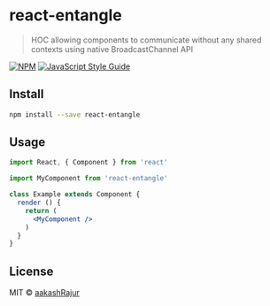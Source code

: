 # react-entangle

> HOC allowing components to communicate without any shared contexts using native BroadcastChannel API

[![NPM](https://img.shields.io/npm/v/react-entangle.svg)](https://www.npmjs.com/package/react-entangle) [![JavaScript Style Guide](https://img.shields.io/badge/code_style-standard-brightgreen.svg)](https://standardjs.com)

## Install

```bash
npm install --save react-entangle
```

## Usage

```jsx
import React, { Component } from 'react'

import MyComponent from 'react-entangle'

class Example extends Component {
  render () {
    return (
      <MyComponent />
    )
  }
}
```

## License

MIT © [aakashRajur](https://github.com/aakashRajur)
